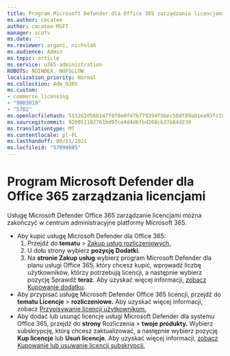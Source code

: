 ```yaml
---
title: Program Microsoft Defender dla Office 365 zarządzania licencjami
ms.author: cmcatee
author: cmcatee-MSFT
manager: scotv
ms.date: ''
ms.reviewer: argani, nicholak
ms.audience: Admin
ms.topic: article
ms.service: o365-administration
ROBOTS: NOINDEX, NOFOLLOW
localization_priority: Normal
ms.collection: Adm_O365
ms.custom:
- commerce_licensing
- "9003019"
- "5782"
ms.openlocfilehash: 515263d56b147f0f0e0f47b779394f5bec50df89ab1ea93fc1042384270a2ba3
ms.sourcegitcommit: 920051182781bd97ce4d4d6fbd268cb37b84d239
ms.translationtype: MT
ms.contentlocale: pl-PL
ms.lasthandoff: 08/11/2021
ms.locfileid: "57894605"
---
```

# <a name="microsoft-defender-for-office-365-license-management"></a>Program Microsoft Defender dla Office 365 zarządzania licencjami

Usługę Microsoft Defender Office 365 zarządzanie licencjami można zakończyć w centrum administracyjne platformy Microsoft 365.

- Aby kupić usługę Microsoft Defender dla Office 365:
    1. Przejdź do **tematu**  >  [Zakup usług rozliczeniowych.](https://go.microsoft.com/fwlink/p/?linkid=868433)
    2. U dołu strony wybierz **pozycję Dodatki**.
    3. Na **stronie Zakup usług** wybierz program Microsoft Defender dla planu usługi Office 365, który chcesz kupić, wprowadź liczbę użytkowników, którzy potrzebują licencji, a następnie wybierz pozycję Sprawdź **teraz.** Aby uzyskać więcej informacji, [zobacz Kupowanie dodatku](https://docs.microsoft.com/microsoft-365/commerce/buy-or-edit-an-add-on).
- Aby przypisać usługę Microsoft Defender Office 365 licencji, przejdź do **tematu Licencje**  >  **rozliczeniowe.** Aby uzyskać więcej informacji, zobacz [Przypisywanie licencji użytkownikom.](https://docs.microsoft.com/microsoft-365/admin/manage/assign-licenses-to-users)
- Aby dodać lub usunąć licencje usługi Microsoft Defender dla systemu Office 365, przejdź do **strony** Rozliczenia  >  **twoje produkty.** Wybierz subskrypcję, którą chcesz zaktualizować, a następnie wybierz pozycję **Kup licencje** lub **Usuń licencje.** Aby uzyskać więcej informacji, [zobacz Kupowanie lub usuwanie licencji subskrypcji.](https://docs.microsoft.com/microsoft-365/commerce/licenses/buy-licenses)